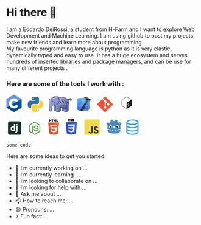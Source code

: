 # Hi there 👋

I am a Edoardo DeiRossi, a student from H-Farm and I want to explore Web Development and Machine Learning. I am using github to post my projects, make new friends and learn more about programming. 
<br>My favourite programming language is python as it is very elastic, dynamically typed and easy to use. It has a huge ecosystem and serves hundreds of inserted libraries and package managers, and can be use for many different projects .
<br>

<h3>Here are some of the tools I work with :</h3>

<html>


<img src="C.png" width="40px">&nbsp;&nbsp;&nbsp;
<img src="PYTHON.png" width="40px">&nbsp;&nbsp;&nbsp;
<img src="PHP.png" width="60px">&nbsp;&nbsp;
<img src="XCODE.png" width="40px">&nbsp;&nbsp;&nbsp;
<img src="GIT.png" width="40px">&nbsp;&nbsp;
<img src="BASH.jpg" width="50px">

&nbsp;<img src="DJANGO.png" width="35px">&nbsp;&nbsp;&nbsp;&nbsp;
<img src="NODEJS.png" width="30px">&nbsp;&nbsp;&nbsp;
<img src="HTML5.png" width="40px">&nbsp;&nbsp;&nbsp;<img src="CSS3.png" width="29px">&nbsp;&nbsp;&nbsp;&nbsp;
<img src="JS.png" width="40px">&nbsp;&nbsp;&nbsp;
<img src="GODOT.png" width="43px">&nbsp;&nbsp;
<img src="SQLdb.png" width="32px">&nbsp;&nbsp;

</html>


`some code`

Here are some ideas to get you started:

- 🔭 I’m currently working on ...
- 🌱 I’m currently learning ...
- 👯 I’m looking to collaborate on ...
- 🤔 I’m looking for help with ...
- 💬 Ask me about ...
- 📫 How to reach me: ...
- 😄 Pronouns: ...
- ⚡ Fun fact: ...
